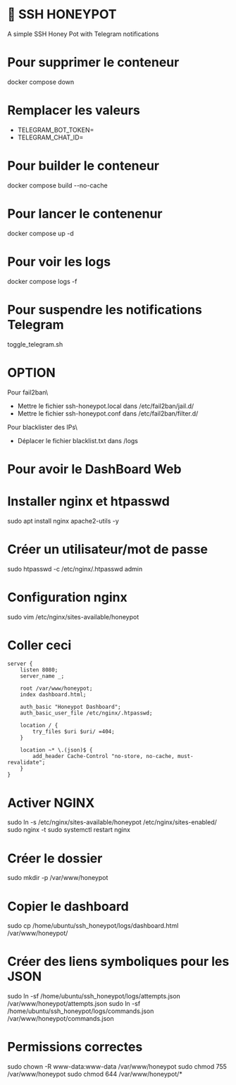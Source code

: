 # 🍯 SSH HONEYPOT
A simple SSH Honey Pot with Telegram notifications

# Pour supprimer le conteneur
docker compose down

# Remplacer les valeurs

* TELEGRAM_BOT_TOKEN=
* TELEGRAM_CHAT_ID=

# Pour builder le conteneur
docker compose build --no-cache

# Pour lancer le contenenur
docker compose up -d

# Pour voir les logs
docker compose logs -f

# Pour suspendre les notifications Telegram
toggle_telegram.sh


# OPTION

Pour fail2ban\

* Mettre le fichier ssh-honeypot.local dans /etc/fail2ban/jail.d/
* Mettre le fichier ssh-honeypot.conf dans /etc/fail2ban/filter.d/

Pour blacklister des IPs\

* Déplacer le fichier blacklist.txt dans /logs

# Pour avoir le DashBoard Web

# Installer nginx et htpasswd
sudo apt install nginx apache2-utils -y

# Créer un utilisateur/mot de passe
sudo htpasswd -c /etc/nginx/.htpasswd admin

# Configuration nginx
sudo vim /etc/nginx/sites-available/honeypot

# Coller ceci
```
server {
    listen 8080;
    server_name _;

    root /var/www/honeypot;
    index dashboard.html;

    auth_basic "Honeypot Dashboard";
    auth_basic_user_file /etc/nginx/.htpasswd;

    location / {
        try_files $uri $uri/ =404;
    }

    location ~* \.(json)$ {
        add_header Cache-Control "no-store, no-cache, must-revalidate";
    }
}
```
# Activer NGINX

sudo ln -s /etc/nginx/sites-available/honeypot /etc/nginx/sites-enabled/
sudo nginx -t
sudo systemctl restart nginx

# Créer le dossier
sudo mkdir -p /var/www/honeypot

# Copier le dashboard
sudo cp /home/ubuntu/ssh_honeypot/logs/dashboard.html /var/www/honeypot/

# Créer des liens symboliques pour les JSON
sudo ln -sf /home/ubuntu/ssh_honeypot/logs/attempts.json /var/www/honeypot/attempts.json
sudo ln -sf /home/ubuntu/ssh_honeypot/logs/commands.json /var/www/honeypot/commands.json

# Permissions correctes
sudo chown -R www-data:www-data /var/www/honeypot
sudo chmod 755 /var/www/honeypot
sudo chmod 644 /var/www/honeypot/*
